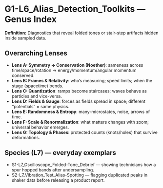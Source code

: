 # G1-L6_Alias_Detection_Toolkits — Genus Index
**Definition:** Diagnostics that reveal folded tones or stair-step artifacts hidden inside sampled data.
## Overarching Lenses

- **Lens A: Symmetry -> Conservation (Noether)**: sameness across time/space/rotation → energy/momentum/angular momentum conserved.
- **Lens B: Frames & Relativity**: who’s measuring; speed limits; when the stage (spacetime) bends.
- **Lens C: Quantization**: ramps become staircases; waves behave as particles and vice-versa.
- **Lens D: Fields & Gauge**: forces as fields spread in space; different “potentials” = same physics.
- **Lens E: Randomness & Entropy**: many-microstates, noise, arrows of time.
- **Lens F: Scale & Renormalization**: what matters changes with zoom; universal behavior emerges.
- **Lens G: Topology & Phases**: protected counts (knots/holes) that survive deformations.

## Species (L7) — everyday exemplars
- S1-L7_Oscilloscope_Folded-Tone_Debrief — showing technicians how a spur hopped bands after undersampling.
- S2-L7_Vibration_Test_Alias-Spotting — flagging duplicated peaks in shaker data before releasing a product report.
